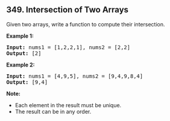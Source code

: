 ## 349. Intersection of Two Arrays

Given two arrays, write a function to compute their intersection.

**Example 1:**
<pre>
<b>Input:</b> nums1 = [1,2,2,1], nums2 = [2,2]
<b>Output:</b> [2]
</pre>

**Example 2:**
<pre>
<b>Input:</b> nums1 = [4,9,5], nums2 = [9,4,9,8,4]
<b>Output:</b> [9,4]
</pre>

**Note:**

- Each element in the result must be unique.
- The result can be in any order.
